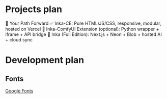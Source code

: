 # Projects plan
🔮 Your Path Forward
    ✅ Inka-CE: Pure HTML/JS/CSS, responsive, modular, hosted on Vercel
    🔄 Inka-ComfyUI Extension (optional): Python wrapper + iframe + API bridge
    🚀 Inka (Full Edition): Next.js + Neon + Blob + hosted AI + cloud sync
# Development plan
## Fonts
[Google Fonts](https://fonts.google.com/icons?icon.size=24&icon.color=%235f6368&icon.query=Loading&icon.set=Material+Icons&icon.style=Filled)
